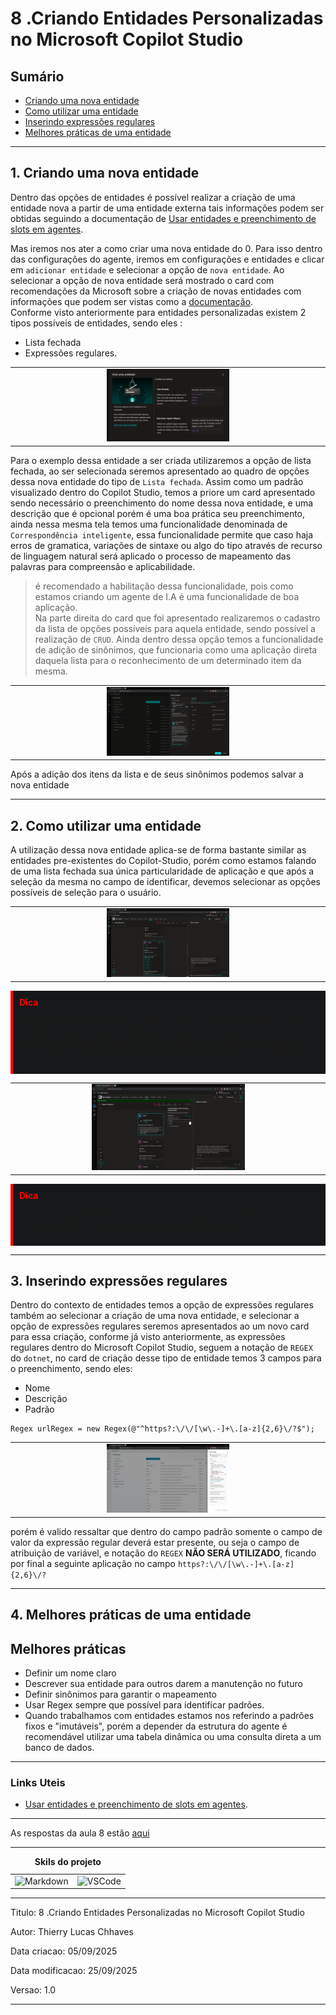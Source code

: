 # 8 .Criando Entidades Personalizadas no Microsoft Copilot Studio
## Sumário 
- [Criando uma nova entidade](#1-criando-uma-nova-entidade)
- [Como utilizar uma entidade](#2-como-utilizar-uma-entidade)
- [Inserindo expressões regulares](#3-inserindo-expressões-regulares)
- [Melhores práticas de uma entidade](#4-melhores-práticas-de-uma-entidade)
---
## 1. Criando uma nova entidade 
Dentro das opções de entidades é possível realizar a criação de uma entidade nova a partir de uma entidade externa tais informações podem ser obtidas seguindo a documentação de [Usar entidades e preenchimento de slots em agentes](https://learn.microsoft.com/pt-br/microsoft-copilot-studio/advanced-entities-slot-filling).  

Mas iremos nos ater a como criar uma nova entidade do 0. Para isso dentro das configurações do agente, iremos em configurações e entidades e clicar em `adicionar entidade` e selecionar a opção de `nova entidade`. Ao selecionar a opção de nova entidade será mostrado o card com recomendações da Microsoft sobre a criação de novas entidades com informações que podem ser vistas como a [documentação](https://learn.microsoft.com/pt-br/microsoft-copilot-studio/advanced-entities-slot-filling).  
Conforme visto anteriormente para entidades personalizadas existem 2 tipos possíveis de entidades, sendo eles :
- Lista fechada 
- Expressões regulares.

<table style="text-align: center; width: 100%;"> 
<tr>
    <td style="text-align: center;">
    <img src="imgs/nova_entidade.png" alt="Nova Entidade" width="40%"/>
    </td>
</tr>
</table>

Para o exemplo dessa entidade a ser criada utilizaremos a opção de lista fechada, ao ser selecionada seremos apresentado ao quadro de opções dessa nova entidade do tipo de `Lista fechada`. Assim como um padrão visualizado dentro do Copilot Studio, temos a priore um card apresentado sendo necessário o preenchimento do nome dessa nova entidade, e uma descrição que é opcional porém é uma boa prática seu preenchimento, ainda nessa mesma tela temos uma funcionalidade denominada de `Correspondência inteligente`, essa funcionalidade permite que caso haja erros de gramatica, variações de sintaxe ou algo do tipo através de recurso de linguagem natural será aplicado o processo de mapeamento das palavras para compreensão e aplicabilidade.
> é recomendado a habilitação dessa funcionalidade, pois como estamos criando um agente de I.A é uma funcionalidade de boa aplicação.  
Na parte direita do card que foi apresentado realizaremos o cadastro da lista de opções possíveis para aquela entidade, sendo possível a realização de `CRUD`. Ainda dentro dessa opção temos a funcionalidade de adição de sinônimos, que funcionaria como uma aplicação direta daquela lista para o reconhecimento de um determinado item da mesma. 


<table style="text-align: center; width: 100%;"> 
<tr>
    <td style="text-align: center;">
    <img src="imgs/lista_fechada.png" alt="Lista fechada" width="40%"/>
    </td>
</tr>
</table>

Após a adição dos itens da lista e de seus sinônimos podemos salvar a nova entidade 

---
## 2. Como utilizar uma entidade 
A utilização dessa nova entidade aplica-se de forma bastante similar as entidades pre-existentes do Copilot-Studio, porém como estamos falando de uma lista fechada sua única particularidade de aplicação e que após a seleção da mesma no campo de identificar, devemos selecionar as opções possíveis de seleção para o usuário. 

<table style="text-align: center; width: 100%;"> 
<tr>
    <td style="text-align: center;">
    <img src="imgs/aplicacao_lista_fechada.png" alt="Aplicação Lista fechada" width="40%"/>
    </td>
</tr>
</table>

<div style="border-left: 4px solid red; background-color:rgb(22, 23, 24); padding: 10px;">
  <strong style="color: red;">Dica</strong>
  <p>Dentro da configuração do gatilho é possível realizar a adição de frases de gatilho para auxiliar a entrada de fluxos nos tópicos. </br>
  Isso pode ser feito em caso do gatilho ser feito através da condição de frases, porém podemos adicionar também condições para variáveis.</br>
  </p>
</div>

<div>
  <table style="text-align: center; width: 100%;"> 
  <tr>
    <td style="text-align: center;">
    <img src="imgs/alert-trigger.png" alt="Aplicação Lista fechada" width="50%"/>
    </td>
  </tr>
  </table>
</div>

<div style="border-left: 4px solid red; background-color:rgb(22, 23, 24); padding: 10px;">
  <strong style="color: red;">Dica</strong>
  <p> Também é possível realizar a criação de uma nova entidade dentro da criação de fluxos, o que facilita a aplicação da mesma</p>
</div>

--- 
## 3. Inserindo expressões regulares
Dentro do contexto de entidades temos a opção de expressões regulares também ao selecionar a criação de uma nova entidade, e selecionar a opção de expressões regulares seremos apresentados ao um novo card para essa criação, conforme já visto anteriormente, as expressões regulares dentro do Microsoft Copilot Studio, seguem a notação de `REGEX` do `dotnet`, no card de criação desse tipo de entidade temos 3 campos para o preenchimento, sendo eles:  
- Nome
- Descrição 
- Padrão
```Csharp
Regex urlRegex = new Regex(@"^https?:\/\/[\w\.-]+\.[a-z]{2,6}\/?$");
```

<table style="text-align: center; width: 100%;"> 
<tr>
    <td style="text-align: center;">
    <img src="imgs/entidade_REGEX.png" alt="REGEX" width="40%"/>
    </td>
</tr>
</table>

porém é valido ressaltar que dentro do campo padrão somente o campo de valor da expressão regular deverá estar presente, ou seja o campo de atribuição de variável, e notação do `REGEX` __NÃO SERÁ UTILIZADO__, ficando por final a seguinte aplicação no campo `https?:\/\/[\w\.-]+\.[a-z]{2,6}\/?`

--- 
## 4. Melhores práticas de uma entidade 
Melhores práticas
---
- Definir um nome claro 
- Descrever sua entidade para outros darem a manutenção no futuro
- Definir sinônimos para garantir o mapeamento 
- Usar Regex sempre que possível para identificar padrões.
- Quando trabalhamos com entidades estamos nos referindo a padrões fixos e "imutáveis", porém a depender da estrutura do agente é recomendável utilizar uma tabela dinâmica ou uma consulta direta a um banco de dados. 

--- 

### Links Uteis
- [Usar entidades e preenchimento de slots em agentes](https://learn.microsoft.com/pt-br/microsoft-copilot-studio/advanced-entities-slot-filling).  

---
As respostas da aula 8 estão [aqui](imgs/prova/)


---
<table style="text-align: center; width: 100%;"> 
<caption><b>Skils do projeto </b></caption>
<tr>
    <td style="text-align: center;">
    <img alt="Markdown" src="https://img.shields.io/badge/markdown-%23000000.svg?style=for-the-badge&logo=markdown&logoColor=white"/>
    </td>
    <td style="text-align: center;">
    <img alt="VSCode" src="https://img.shields.io/badge/Visual%20Studio%20Code-0078d7.svg?style=for-the-badge&logo=visual-studio-code&logoColor=white"/>
    </td>
<tr> 
</table>

---
Titulo: 8 .Criando Entidades Personalizadas no Microsoft Copilot Studio 

Autor: Thierry Lucas Chhaves

Data criacao: 05/09/2025

Data modificacao: 25/09/2025

Versao: 1.0  

---